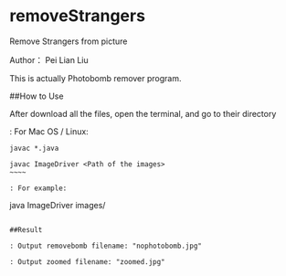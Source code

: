 # removeStrangers
 Remove Strangers from picture

Author： Pei Lian Liu

This is actually Photobomb remover program.

##How to Use

After download all the files, open the terminal, and go to their directory

: For Mac OS / Linux:

~~~~~~~~~~~~
javac *.java
~~~~~~~~~~~~

~~~~~
javac ImageDriver <Path of the images>
~~~~

: For example: 
~~~~~~~~~~~~~~~~~~~~~~~~~~
java ImageDriver images/
~~~~~~~~~~~~~~~~~~~~~~~~~~

##Result

: Output removebomb filename: "nophotobomb.jpg"

: Output zoomed filename: "zoomed.jpg"
